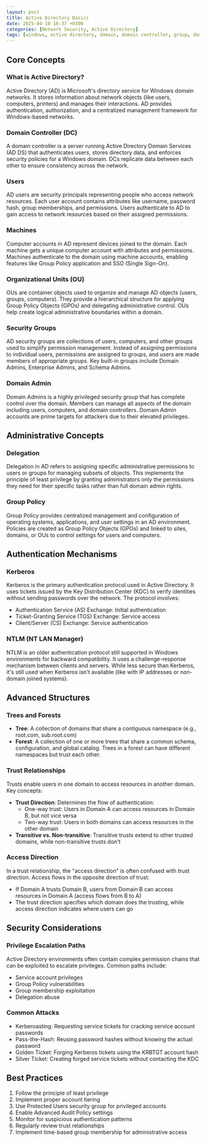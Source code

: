 ```yaml
---
layout: post
title: Active Directory Basics
date: 2025-04-10 16:37 +0300
categories: [Network Security, Active Directory]
tags: [windows, active directory, domain, domain controller, group, domain admin, administrator]
---
```


## Core Concepts

### What is Active Directory?
Active Directory (AD) is Microsoft's directory service for Windows domain networks. It stores information about network objects (like users, computers, printers) and manages their interactions. AD provides authentication, authorization, and a centralized management framework for Windows-based networks.

### Domain Controller (DC)
A domain controller is a server running Active Directory Domain Services (AD DS) that authenticates users, stores directory data, and enforces security policies for a Windows domain. DCs replicate data between each other to ensure consistency across the network.

### Users
AD users are security principals representing people who access network resources. Each user account contains attributes like username, password hash, group memberships, and permissions. Users authenticate to AD to gain access to network resources based on their assigned permissions.

### Machines
Computer accounts in AD represent devices joined to the domain. Each machine gets a unique computer account with attributes and permissions. Machines authenticate to the domain using machine accounts, enabling features like Group Policy application and SSO (Single Sign-On).

### Organizational Units (OU)
OUs are container objects used to organize and manage AD objects (users, groups, computers). They provide a hierarchical structure for applying Group Policy Objects (GPOs) and delegating administrative control. OUs help create logical administrative boundaries within a domain.

### Security Groups
AD security groups are collections of users, computers, and other groups used to simplify permission management. Instead of assigning permissions to individual users, permissions are assigned to groups, and users are made members of appropriate groups. Key built-in groups include Domain Admins, Enterprise Admins, and Schema Admins.

### Domain Admin
Domain Admins is a highly privileged security group that has complete control over the domain. Members can manage all aspects of the domain including users, computers, and domain controllers. Domain Admin accounts are prime targets for attackers due to their elevated privileges.

## Administrative Concepts

### Delegation
Delegation in AD refers to assigning specific administrative permissions to users or groups for managing subsets of objects. This implements the principle of least privilege by granting administrators only the permissions they need for their specific tasks rather than full domain admin rights.

### Group Policy
Group Policy provides centralized management and configuration of operating systems, applications, and user settings in an AD environment. Policies are created as Group Policy Objects (GPOs) and linked to sites, domains, or OUs to control settings for users and computers.

## Authentication Mechanisms

### Kerberos
Kerberos is the primary authentication protocol used in Active Directory. It uses tickets issued by the Key Distribution Center (KDC) to verify identities without sending passwords over the network. The protocol involves:
- Authentication Service (AS) Exchange: Initial authentication
- Ticket-Granting Service (TGS) Exchange: Service access
- Client/Server (CS) Exchange: Service authentication

### NTLM (NT LAN Manager)
NTLM is an older authentication protocol still supported in Windows environments for backward compatibility. It uses a challenge-response mechanism between clients and servers. While less secure than Kerberos, it's still used when Kerberos isn't available (like with IP addresses or non-domain joined systems).

## Advanced Structures

### Trees and Forests
- **Tree**: A collection of domains that share a contiguous namespace (e.g., root.com, sub.root.com)
- **Forest**: A collection of one or more trees that share a common schema, configuration, and global catalog. Trees in a forest can have different namespaces but trust each other.

### Trust Relationships
Trusts enable users in one domain to access resources in another domain. Key concepts:
- **Trust Direction**: Determines the flow of authentication:
  - One-way trust: Users in Domain A can access resources in Domain B, but not vice versa
  - Two-way trust: Users in both domains can access resources in the other domain
- **Transitive vs. Non-transitive**: Transitive trusts extend to other trusted domains, while non-transitive trusts don't

### Access Direction
In a trust relationship, the "access direction" is often confused with trust direction. Access flows in the opposite direction of trust:
- If Domain A trusts Domain B, users from Domain B can access resources in Domain A (access flows from B to A)
- The trust direction specifies which domain does the trusting, while access direction indicates where users can go

## Security Considerations

### Privilege Escalation Paths
Active Directory environments often contain complex permission chains that can be exploited to escalate privileges. Common paths include:
- Service account privileges
- Group Policy vulnerabilities
- Group membership exploitation
- Delegation abuse

### Common Attacks
- Kerberoasting: Requesting service tickets for cracking service account passwords
- Pass-the-Hash: Reusing password hashes without knowing the actual password
- Golden Ticket: Forging Kerberos tickets using the KRBTGT account hash
- Silver Ticket: Creating forged service tickets without contacting the KDC

## Best Practices

1. Follow the principle of least privilege
2. Implement proper account tiering
3. Use Protected Users security group for privileged accounts
4. Enable Advanced Audit Policy settings
5. Monitor for suspicious authentication patterns
6. Regularly review trust relationships
7. Implement time-based group membership for administrative access


